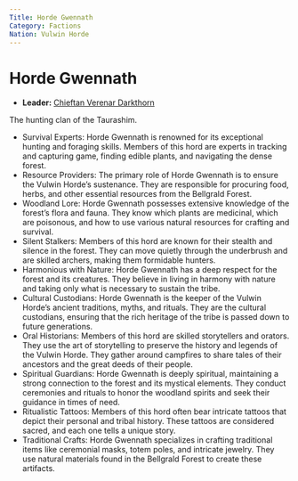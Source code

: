 ```yaml
---
Title: Horde Gwennath
Category: Factions
Nation: Vulwin Horde
---
```


# Horde Gwennath

-   **Leader:** [Chieftan Verenar Darkthorn](../Characters/chieftan-verenar-darkthorn.md)

The hunting clan of the Taurashim.

-   Survival Experts: Horde Gwennath is renowned for its exceptional hunting and foraging skills. Members of this hord are experts in tracking and capturing game, finding edible plants, and navigating the dense forest.
-   Resource Providers: The primary role of Horde Gwennath is to ensure the Vulwin Horde&rsquo;s sustenance. They are responsible for procuring food, herbs, and other essential resources from the Bellgrald Forest.
-   Woodland Lore: Horde Gwennath possesses extensive knowledge of the forest&rsquo;s flora and fauna. They know which plants are medicinal, which are poisonous, and how to use various natural resources for crafting and survival.
-   Silent Stalkers: Members of this hord are known for their stealth and silence in the forest. They can move quietly through the underbrush and are skilled archers, making them formidable hunters.
-   Harmonious with Nature: Horde Gwennath has a deep respect for the forest and its creatures. They believe in living in harmony with nature and taking only what is necessary to sustain the tribe.
-   Cultural Custodians: Horde Gwennath is the keeper of the Vulwin Horde&rsquo;s ancient traditions, myths, and rituals. They are the cultural custodians, ensuring that the rich heritage of the tribe is passed down to future generations.
-   Oral Historians: Members of this hord are skilled storytellers and orators. They use the art of storytelling to preserve the history and legends of the Vulwin Horde. They gather around campfires to share tales of their ancestors and the great deeds of their people.
-   Spiritual Guardians: Horde Gwennath is deeply spiritual, maintaining a strong connection to the forest and its mystical elements. They conduct ceremonies and rituals to honor the woodland spirits and seek their guidance in times of need.
-   Ritualistic Tattoos: Members of this hord often bear intricate tattoos that depict their personal and tribal history. These tattoos are considered sacred, and each one tells a unique story.
-   Traditional Crafts: Horde Gwennath specializes in crafting traditional items like ceremonial masks, totem poles, and intricate jewelry. They use natural materials found in the Bellgrald Forest to create these artifacts.

